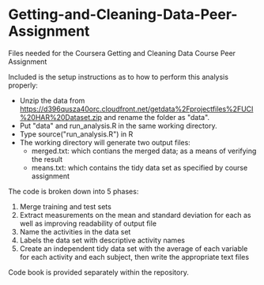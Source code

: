 Getting-and-Cleaning-Data-Peer-Assignment
=========================================

Files needed for the Coursera Getting and Cleaning Data Course Peer Assignment

Included is the setup instructions as to how to perform this analysis properly:

* Unzip the data from https://d396qusza40orc.cloudfront.net/getdata%2Fprojectfiles%2FUCI%20HAR%20Dataset.zip and rename the folder as "data".
* Put "data" and run_analysis.R in the same working directory.
* Type source("run_analysis.R") in R
* The working directory will generate two output files:
  - merged.txt: which contians the merged data; as a means of verifying the result
  - means.txt: which contains the tidy data set as specified by course assignment

The code is broken down into 5 phases:

1. Merge training and test sets
2. Extract measurements on the mean and standard deviation for each as well as improving readability of output file
3. Name the activities in the data set
4. Labels the data set with descriptive activity names
5. Create an independent tidy data set with the average of each variable for each activity and each subject, then write the appropriate text files

Code book is provided separately within the repository.

